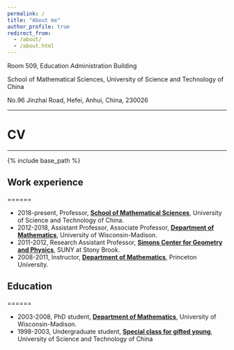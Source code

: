 ```yaml
---
permalink: /
title: "About me"
author_profile: true
redirect_from: 
  - /about/
  - /about.html
---
```


 Room 509, Education Administration Building

 
 School of Mathematical Sciences, University of Science and Technology of China

 
 No.96 Jinzhai Road, Hefei, Anhui, China, 230026

---
# CV

---

{% include base_path %}


## Work experience
======
* 2018-present, Professor, **[School of Mathematical Sciences](https://math.ustc.edu.cn/new/main.psp)**, University of Science and Technology of China.
* 2012-2018, Assistant Professor, Associate Professor, **[Department of Mathematics](https://math.ustc.edu.cn/new/main.psp)**, University of Wisconsin-Madison.
* 2011-2012, Research Assistant Professor, **[Simons Center for Geometry and Physics](https://scgp.stonybrook.edu/)**, SUNY at Stony Brook.
* 2008-2011, Instructor, **[Department of Mathematics](https://www.math.princeton.edu/)**, Princeton University.
    
## Education
======
* 2003-2008, PhD student, **[Department of Mathematics](https://math.ustc.edu.cn/new/main.psp)**, University of Wisconsin-Madison.
* 1998-2003, Undergraduate student, **[Special class for gifted young](https://scgy.ustc.edu.cn/)**, University of Science and Technology of China
